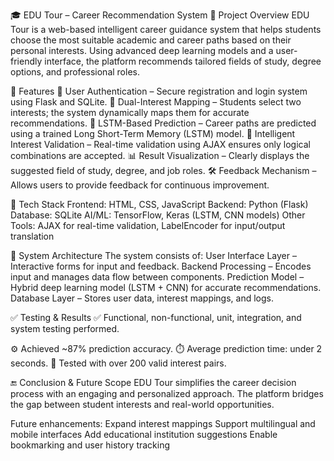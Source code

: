 🎓 EDU Tour – Career Recommendation System
📌 Project Overview
EDU Tour is a web-based intelligent career guidance system that helps students choose the most suitable academic and career paths based on their personal interests. Using advanced deep learning models and a user-friendly interface, the platform recommends tailored fields of study, degree options, and professional roles.

🚀 Features
🔐 User Authentication – Secure registration and login system using Flask and SQLite.
🎯 Dual-Interest Mapping – Students select two interests; the system dynamically maps them for accurate recommendations.
🤖 LSTM-Based Prediction – Career paths are predicted using a trained Long Short-Term Memory (LSTM) model.
🧠 Intelligent Interest Validation – Real-time validation using AJAX ensures only logical combinations are accepted.
📊 Result Visualization – Clearly displays the suggested field of study, degree, and job roles.
🛠️ Feedback Mechanism – Allows users to provide feedback for continuous improvement.

🧰 Tech Stack
Frontend: HTML, CSS, JavaScript
Backend: Python (Flask)
Database: SQLite
AI/ML: TensorFlow, Keras (LSTM, CNN models)
Other Tools: AJAX for real-time validation, LabelEncoder for input/output translation

🧱 System Architecture
The system consists of:
User Interface Layer – Interactive forms for input and feedback.
Backend Processing – Encodes input and manages data flow between components.
Prediction Model – Hybrid deep learning model (LSTM + CNN) for accurate recommendations.
Database Layer – Stores user data, interest mappings, and logs.

✅ Testing & Results
✅ Functional, non-functional, unit, integration, and system testing performed.

⚙️ Achieved ~87% prediction accuracy.
⏱️ Average prediction time: under 2 seconds.
🧪 Tested with over 200 valid interest pairs.

🔚 Conclusion & Future Scope
EDU Tour simplifies the career decision process with an engaging and personalized approach. The platform bridges the gap between student interests and real-world opportunities.

Future enhancements:
Expand interest mappings
Support multilingual and mobile interfaces
Add educational institution suggestions
Enable bookmarking and user history tracking

